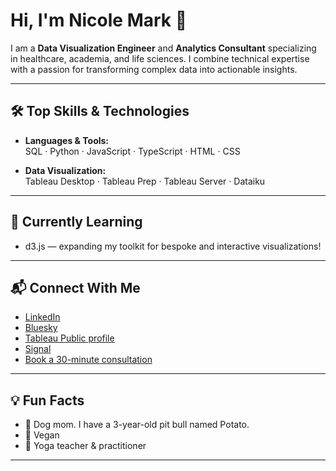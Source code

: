 # Hi, I'm Nicole Mark 👋

I am a **Data Visualization Engineer** and **Analytics Consultant** specializing in healthcare, academia, and life sciences. I combine technical expertise with a passion for transforming complex data into actionable insights.

---

## 🛠️ Top Skills & Technologies

- **Languages & Tools:**  
  SQL · Python · JavaScript · TypeScript · HTML · CSS

- **Data Visualization:**  
  Tableau Desktop · Tableau Prep · Tableau Server · Dataiku

---

## 🌱 Currently Learning

- d3.js — expanding my toolkit for bespoke and interactive visualizations!

---

## 📬 Connect With Me

- [LinkedIn](https://www.linkedin.com/in/nicole-mark/)
- [Bluesky](https://bsky.app/profile/nicoledesignsdata.com)
- [Tableau Public profile](https://public.tableau.com/app/profile/nicole.mark/vizzes)
- [Signal](https://nicolemark.info/signal)
- [Book a 30-minute consultation](https://nicolemark.info/chat)

---

## 💡 Fun Facts

- 🐶 Dog mom. I have a 3-year-old pit bull named Potato.
- 🌱 Vegan  
- 🧘 Yoga teacher & practitioner

---

<!--
You can add GitHub stats, blog posts, or other sections here as you grow your profile!
-->
